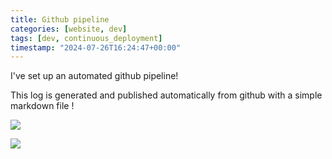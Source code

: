 ```yaml
---
title: Github pipeline
categories: [website, dev]
tags: [dev, continuous_deployment]
timestamp: "2024-07-26T16:24:47+00:00"
---
```


I've set up an automated github pipeline!

This log is generated and published automatically from github with a simple markdown file !

![](https://cdn.discordapp.com/attachments/381204425504456706/1266520825520062536/image.png?ex=66a572ef&is=66a4216f&hm=1a4aa3a07ea8e48d77088e69682b42cfb5f2678941a4d585198f86b9cf758d0a&)

![](https://cdn.discordapp.com/attachments/381204425504456706/1266520902930268231/image.png?ex=66a57302&is=66a42182&hm=c3b8884f9f91153ff4a513aa6f9da7af8764858fdf279e3c14dead05b038561a&)
